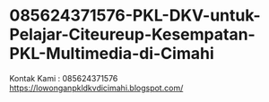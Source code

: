 # 085624371576-PKL-DKV-untuk-Pelajar-Citeureup-Kesempatan-PKL-Multimedia-di-Cimahi
Kontak Kami : 085624371576  https://lowonganpkldkvdicimahi.blogspot.com/
